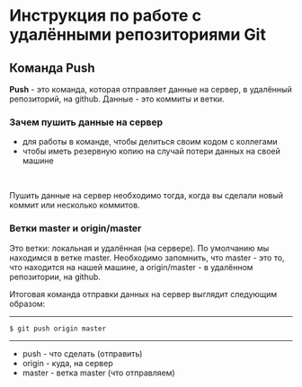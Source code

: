 # Инструкция по работе с удалёнными репозиториями Git
## Команда Push
**Push** - это команда, которая отправляет данные на сервер, в удалённый репозиторий, на github. Данные - это коммиты и ветки.
<br>

### Зачем пушить данные на сервер
* для работы в команде, чтобы делиться своим кодом с коллегами
* чтобы иметь резервную копию на случай потери данных на своей машине
<br>

Пушить данные на сервер необходимо тогда, когда вы сделали новый коммит или несколько коммитов.
### Ветки master и origin/master
Это ветки: локальная и удалённая (на сервере). По умолчанию мы находимся в ветке master. Необходимо запомнить, что master - это то, что находится на нашей машине, а origin/master - в удалённом репозитории, на github.

Итоговая команда отправки данных на сервер выглядит следующим образом:

***
    $ git push origin master
***

* push - что сделать (отправить)
* origin - куда, на сервер
* master - ветка master (что отправляем)